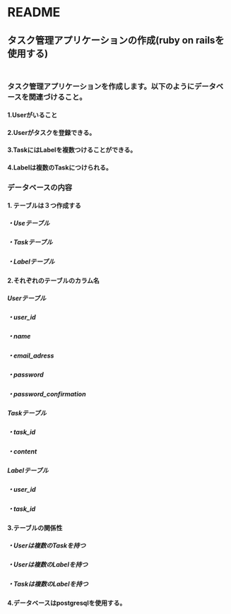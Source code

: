 # README

## タスク管理アプリケーションの作成(ruby on railsを使用する)<br><br>



### タスク管理アプリケーションを作成します。以下のようにデータベースを関連づけること。

#### 1.Userがいること
#### 2.Userがタスクを登録できる。
#### 3.TaskにはLabelを複数つけることができる。
#### 4.Labelは複数のTaskにつけられる。


### データベースの内容


#### 1. テーブルは３つ作成する

##### ・Useテーブル
##### ・Taskテーブル
##### ・Labelテーブル

#### 2.それぞれのテーブルのカラム名

##### Userテーブル

##### ・user_id
##### ・name
##### ・email_adress
##### ・password
##### ・password_confirmation

##### Taskテーブル

##### ・task_id
##### ・content

##### Labelテーブル

##### ・user_id
##### ・task_id

#### 3.テーブルの関係性

##### ・Userは複数のTaskを持つ
##### ・Userは複数のLabelを持つ
##### ・Taskは複数のLabelを持つ

#### 4.データベースはpostgresqlを使用する。
